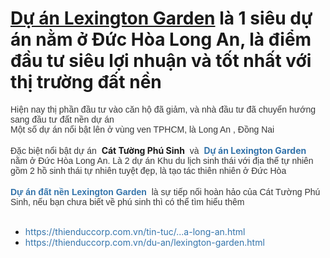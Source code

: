 <h1><a href="https://thienduccorp.com.vn/du-an/lexington-garden.html"><strong>Dự án Lexington Garden</strong></a> là 1 siêu dự án nằm ở Đức Hòa Long An, là điểm đầu tư siêu lợi nhuận và tốt nhất với thị trường đất nền</h1>

<p>
<span style="color:rgb(56, 56, 56); font-family:helvetica; font-size:14px">Hiện nay thị phần đầu tư vào căn hộ đã giảm, và nhà đầu tư đã chuyển hướng sang đầu tư đất nền dự án</span>
<br />
<span style="color:rgb(56, 56, 56); font-family:helvetica; font-size:14px">Một số dự án nổi bật lên ở vùng ven TPHCM, là Long An , Đồng Nai</span>
<br />
<br />
<span style="color:rgb(56, 56, 56); font-family:helvetica; font-size:14px">Đặc biệt nổi bật dự án&nbsp;</span>
<strong>Cát Tường Phú Sinh</strong>
<span style="color:rgb(56, 56, 56); font-family:helvetica; font-size:14px">&nbsp;và&nbsp;</span>
<strong><a href="https://thienduccorp.com.vn/du-an/lexington-garden.html" rel="nofollow" style="outline: 0px; color: rgb(52, 116, 171); text-decoration-line: none;" target="_blank">Dự án Lexington Garden</a>&nbsp;</strong>
<span style="color:rgb(56, 56, 56); font-family:helvetica; font-size:14px">nằm ở Đức Hòa Long An. Là 2 dự án Khu du lịch sinh thái với địa thế tự nhiên gồm 2 hồ sinh thái tự nhiên tuyệt đẹp, là tạo tác thiên nhiên ở Đức Hòa</span>
<br />
<br />
<a href="https://thienduccorp.com.vn/tin-tuc/dat-nen-du-an-lexington-garden-sieu-hot-tai-duc-hoa-long-an.html" rel="nofollow" style="outline: 0px; font-family: Arial, sans-serif; color: rgb(52, 116, 171); text-decoration-line: none; font-size: 14px;" target="_blank"><strong>Dự án đất nền Lexington Garden</strong></a>
<span style="color:rgb(56, 56, 56); font-family:helvetica; font-size:14px">&nbsp;là sự tiếp nối hoàn hảo của Cát Tường Phú Sinh, nếu bạn chưa biết về phú sinh thì có thể tìm hiểu thêm</span>
<br />
&nbsp;</p>

<ul>
	<li><a href="https://thienduccorp.com.vn/tin-tuc/dat-nen-du-an-lexington-garden-sieu-hot-tai-duc-hoa-long-an.html" rel="nofollow" style="outline: 0px; color: rgb(52, 116, 171); text-decoration-line: none;" target="_blank">https://thienduccorp.com.vn/tin-tuc/...a-long-an.html</a></li>
	<li><a href="https://thienduccorp.com.vn/du-an/lexington-garden.html" rel="nofollow" style="outline: 0px; color: rgb(52, 116, 171); text-decoration-line: none;" target="_blank">https://thienduccorp.com.vn/du-an/lexington-garden.html</a></li>
</ul>

<p>&nbsp;</p>
